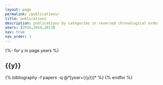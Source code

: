 ```yaml
---
layout: page
permalink: /publications/
title: publications
description: publications by categories in reversed chronological order. generated by jekyll-scholar.
years: [2016,2014,2013]
nav: true
nav_order: 1
---
```

<!-- _pages/publications.md -->
<div class="publications">

{%- for y in page.years %}
  <h2 class="year">{{y}}</h2>
  {% bibliography -f papers -q @*[year={{y}}]* %}
{% endfor %}

</div>
